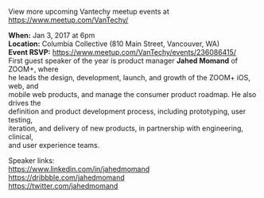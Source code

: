 View more upcoming Vantechy meetup events at https://www.meetup.com/VanTechy/

**When:** Jan 3, 2017 at 6pm  
**Location:** Columbia Collective (810 Main Street, Vancouver, WA)  
**Event RSVP:** https://www.meetup.com/VanTechy/events/236086415/  
First guest speaker of the year is product manager **Jahed Momand** of ZOOM+, where  
he leads the design, development, launch, and growth of the ZOOM+ iOS, web, and  
mobile web products, and manage the consumer product roadmap. He also drives the  
definition and product development process, including prototyping, user testing,  
iteration, and delivery of new products, in partnership with engineering, clinical,  
and user experience teams.  

Speaker links:  
https://www.linkedin.com/in/jahedmomand  
https://dribbble.com/jahedmomand  
https://twitter.com/jahedmomand
